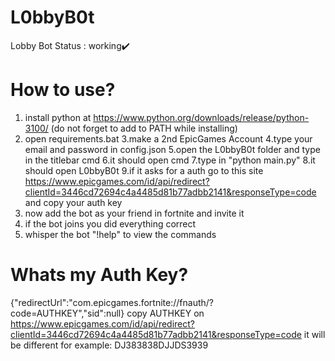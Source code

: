 # L0bbyB0t
Lobby Bot Status : working✔️


# How to use?
1. install python at https://www.python.org/downloads/release/python-3100/ (do not forget to add to PATH while installing)
2. open requirements.bat
3.make a 2nd EpicGames Account
4.type your email and password in config.json
5.open the L0bbyB0t folder and type in the titlebar cmd
6.it should open cmd
7.type in "python main.py"
8.it should open L0bbyB0t
9.if it asks for a auth go to this site https://www.epicgames.com/id/api/redirect?clientId=3446cd72694c4a4485d81b77adbb2141&responseType=code and copy your auth key
10. now add the bot as your friend in fortnite and invite it
11. if the bot joins you did everything correct
12. whisper the bot "!help" to view the commands


# Whats my Auth Key?
{"redirectUrl":"com.epicgames.fortnite://fnauth/?code=AUTHKEY","sid":null}
copy AUTHKEY on https://www.epicgames.com/id/api/redirect?clientId=3446cd72694c4a4485d81b77adbb2141&responseType=code it will be different for example: DJ383838DJJDS3939
